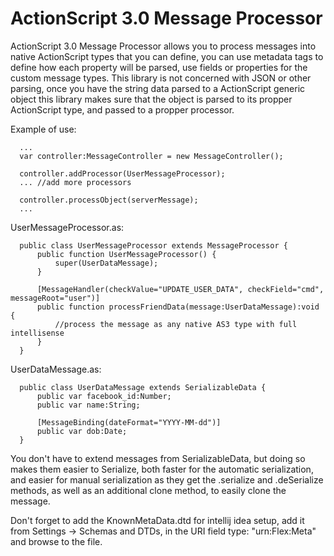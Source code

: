 ActionScript 3.0 Message Processor
=====

ActionScript 3.0 Message Processor allows you to process messages into native ActionScript types that you can define, you can use metadata tags to define how each property will be parsed, use fields or properties for the custom message types.
This library is not concerned with JSON or other parsing, once you have the string data parsed to a ActionScript generic object this library makes sure that the object is parsed to its propper ActionScript type, and passed to a propper processor.

Example of use:

      ...
      var controller:MessageController = new MessageController();
      
      controller.addProcessor(UserMessageProcessor);
      ... //add more processors
      
      controller.processObject(serverMessage);
      ...

UserMessageProcessor.as:


      public class UserMessageProcessor extends MessageProcessor {
          public function UserMessageProcessor() {
              super(UserDataMessage);
          }

          [MessageHandler(checkValue="UPDATE_USER_DATA", checkField="cmd", messageRoot="user")]
          public function processFriendData(message:UserDataMessage):void {
              //process the message as any native AS3 type with full intellisense
          }
      }
      
UserDataMessage.as:
   
      
      public class UserDataMessage extends SerializableData {
          public var facebook_id:Number;
          public var name:String;
      
          [MessageBinding(dateFormat="YYYY-MM-dd")]
          public var dob:Date;
      }

You don't have to extend messages from SerializableData, but doing so makes them easier to Serialize, both faster for the automatic serialization, and easier for manual serialization as they get the .serialize and .deSerialize methods, as well as an additional clone method, to easily clone the message.


Don't forget to add the KnownMetaData.dtd for intellij idea setup, add it from Settings -> Schemas and DTDs, in the URI field type: "urn:Flex:Meta" and browse to the file.
